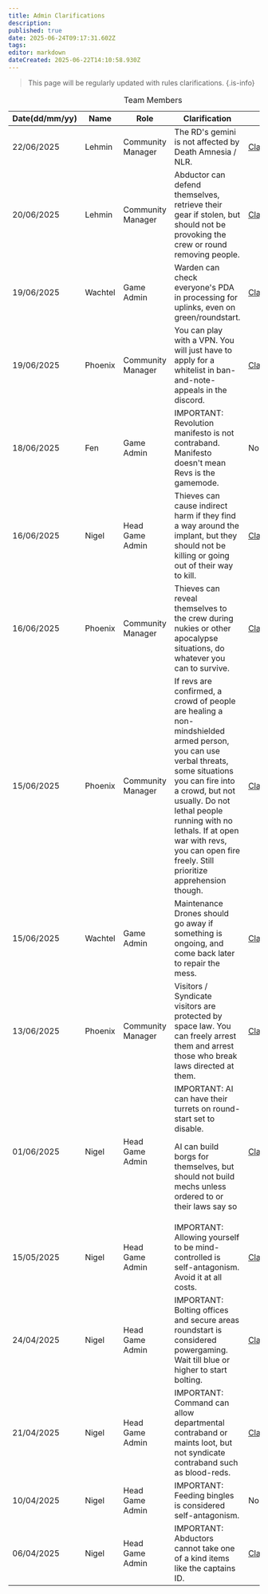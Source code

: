 ```yaml
---
title: Admin Clarifications
description: 
published: true
date: 2025-06-24T09:17:31.602Z
tags: 
editor: markdown
dateCreated: 2025-06-22T14:10:58.930Z
---
```


> This page will be regularly updated with rules clarifications. 
{.is-info}
<body>
   <table>
      <caption>Team Members</caption>
      <thead>
         <tr>
            <th>Date(dd/mm/yy)</th>
            <!-- date-->
            <th>Name</th>
            <!-- Column for admins's name -->
            <th>Role</th>
            <!-- Column for their role -->
            <th>Clarification</th>
            <!-- Column for email -->
            <th>Link</th>
            <!-- link to clarification -->
         </tr>
      </thead>
      <tbody>
         <!-- FOR IMPORTANT CLARIFICATIONS:
            <tr>
            <td id="important">date(dd/mm/yyyy</td>
              <td id="important">New Name</td>
              <td id="important">Role</td>
              <td id="important">Clarification(Keep it short)</td>
            <td id="important">Link it for proof</td>
            </tr>
            -->
         <!-- Add more rows below by copying this format:
            <tr>
            <td>date(dd/mm/yyyy</td>
              <td>New Name</td>
              <td>Role</td>
              <td>Clarification(Keep it short)</td>
            <td>Link it for proof</td>
            </tr>
            -->
         <tr>
            <td>22/06/2025</td>
            <td>Lehmin</td>
            <td>Community Manager</td>
            <td>The RD's gemini is not affected by Death Amnesia / NLR.</td>
            <td><a href="https://discord.com/channels/1202734573247795300/1386474761252507758/1386500690272063620">Clarification</a></td>
         </tr>
         <tr>
            <td>20/06/2025</td>
            <td>Lehmin</td>
            <td>Community Manager</td>
            <td>Abductor can defend themselves, retrieve their gear if stolen, but should not be provoking the crew or round removing people.</td>
            <td><a href="https://discord.com/channels/1202734573247795300/1385474650472972429/1385476434532896908">Clarification</a></td>
         </tr>
         <tr>
            <td>19/06/2025</td>
            <td>Wachtel</td>
            <td>Game Admin</td>
            <td>Warden can check everyone's PDA in processing for uplinks, even on green/roundstart.</td>
            <td><a href="https://discord.com/channels/1202734573247795300/1384962995800637490/1385233517830602803">Clarification</a></td>
         </tr>
         <tr>
            <td>19/06/2025</td>
            <td>Phoenix</td>
            <td>Community Manager</td>
            <td>You can play with a VPN. You will just have to apply for a whitelist in ban-and-note-appeals in the discord.</td>
            <td><a href="https://discord.com/channels/1202734573247795300/1385178767705767936">Clarification</a></td>
         </tr>
          <tr>
            <td id="important">18/06/2025</td>
            <td id="important">Fen</td>
            <td id="important">Game Admin</td>
            <td id="important">IMPORTANT: Revolution manifesto is not contraband. Manifesto doesn't mean Revs is the gamemode. 
            <td id="important">None
         </tr>
         <tr>
            <td>16/06/2025</td>
            <td>Nigel</td>
            <td>Head Game Admin</td>
            <td>Thieves can cause indirect harm if they find a way around the implant, but they should not be killing or going out of their way to kill.</td>
            <td><a href="https://discord.com/channels/1202734573247795300/1384140786546769940">Clarification</a></td>
         </tr>
         <tr>
            <td>16/06/2025</td>
            <td>Phoenix</td>
            <td>Community Manager</td>
            <td>Thieves can reveal themselves to the crew during nukies or other apocalypse situations, do whatever you can to survive.</td>
            <td><a href="https://discord.com/channels/1202734573247795300/1384208012255690872/1384208446068363305">Clarification</a></td>
         </tr>
         <tr>
            <td>15/06/2025</td>
            <td>Phoenix</td>
            <td>Community Manager</td>
            <td>If revs are confirmed, a crowd of people are healing a non-mindshielded armed person, you can use verbal threats, some situations you can fire into a crowd, but not usually. Do not lethal people running with no lethals. If at open war with revs, you can open fire freely. Still prioritize apprehension though. </td>
            <td><a href="https://discord.com/channels/1202734573247795300/1383918420822720513/1383919392919650475">Clarification</a></td>
         </tr>
         <tr>
            <td>15/06/2025</td>
            <td>Wachtel</td>
            <td>Game Admin</td>
            <td>Maintenance Drones should go away if something is ongoing, and come back later to repair the mess.</td>
            <td><a href="https://discord.com/channels/1202734573247795300/1383114440655896636/1383779936497701005">Clarification</a></td>
         </tr>
         <tr>
            <td>13/06/2025</td>
            <td>Phoenix</td>
            <td>Community Manager</td>
            <td>Visitors / Syndicate visitors are protected by space law. You can freely arrest them and arrest those who break laws directed at them.</td>
            <td><a href="https://discord.com/channels/1202734573247795300/1382922064788328510">Clarification</a></td>
         </tr>
          <tr>
            <td id="important">01/06/2025</td>
            <td id="important">Nigel</td>
            <td id="important">Head Game Admin</td>
            <td id="important">
               IMPORTANT: AI can have their turrets on round-start set to disable. 
               <p>AI can build borgs for themselves, but should not build mechs unless ordered to or their laws say so</p>
            </td>
            <td id="important"><a href="https://discord.com/channels/1202734573247795300/1357988474501857331/1378653122788065331">Clarification</a></td>
           </tr>
         <tr>
            <td id="important">15/05/2025</td>
            <td id="important">Nigel</td>
            <td id="important">Head Game Admin</td>
            <td id="important">IMPORTANT: Allowing yourself to be mind-controlled is self-antagonism. Avoid it at all costs.
            <td id="important"><a href="https://discord.com/channels/1202734573247795300/1371793102238650418">Clarification</a></td>
         </tr>
         <tr>
            <td id="important">24/04/2025</td>
            <td id="important">Nigel</td>
            <td id="important">Head Game Admin</td>
            <td id="important">IMPORTANT: Bolting offices and secure areas roundstart is considered powergaming. Wait till blue or higher to start bolting.
            <td id="important"><a href="https://discord.com/channels/1202734573247795300/1358612964596383825">Clarification</a></td>
         </tr>
         <tr>
            <td id="important">21/04/2025</td>
            <td id="important">Nigel</td>
            <td id="important">Head Game Admin</td>
            <td id="important">IMPORTANT: Command can allow departmental contraband or maints loot, but not syndicate contraband such as blood-reds.
            <td id="important"><a href="https://discord.com/channels/1202734573247795300/1358612964596383825">Clarification</a></td>
         <tr>
            <td id="important">10/04/2025</td>
            <td id="important">Nigel</td>
            <td id="important">Head Game Admin</td>
            <td id="important">IMPORTANT: Feeding bingles is considered self-antagonism.
            <td id="important">None
         </tr>
         <tr>
            <td id="important">06/04/2025</td>
            <td id="important">Nigel</td>
            <td id="important">Head Game Admin</td>
            <td id="important">IMPORTANT: Abductors cannot take one of a kind items like the captains ID.
            <td id="important"><a href="https://discord.com/channels/1202734573247795300/1358331351316824206">Clarification</a></td>
         </tr>
      </tbody>
   </table>
</body>